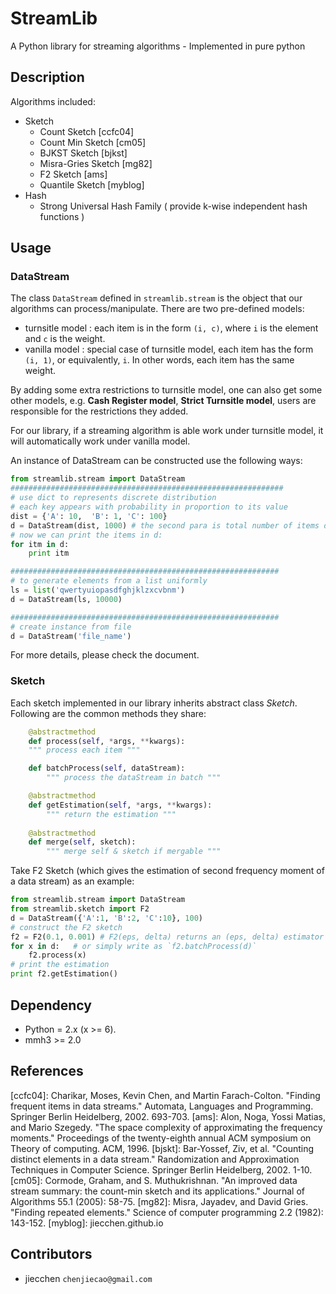 StreamLib
=========

A Python library for streaming algorithms - Implemented in pure python

## Description
Algorithms included:

   * Sketch
      * Count Sketch [ccfc04]
	  * Count Min Sketch [cm05]
	  * BJKST Sketch [bjkst]
	  * Misra-Gries Sketch [mg82]
	  * F2 Sketch [ams]
	  * Quantile Sketch [myblog]
   * Hash
	  * Strong Universal Hash Family ( provide k-wise independent hash functions )

## Usage
### DataStream
The class `DataStream` defined in `streamlib.stream` is the object that our algorithms
can process/manipulate. There are two pre-defined models:

   * turnsitle model :
	 each item is in the form `(i, c)`, where `i` is the element
	 and `c` is the weight.
   * vanilla model :
	 special case of turnsitle model, each item has the form `(i, 1)`, or equivalently, `i`.
	 In other words, each item has the same weight.

By adding some extra restrictions to turnsitle model, one can also get some other models, e.g. **Cash Register model**, **Strict Turnsitle model**, users are responsible for the restrictions they added.
	 
For our library, if a streaming algorithm is able work under turnsitle model, it will automatically work under vanilla model.

An instance of DataStream can be constructed use the following ways:

~~~python
from streamlib.stream import DataStream
#############################################################
# use dict to represents discrete distribution
# each key appears with probability in proportion to its value
dist = {'A': 10,  'B': 1, 'C': 100}
d = DataStream(dist, 1000) # the second para is total number of items d will yield
# now we can print the items in d:
for itm in d:
	print itm

############################################################
# to generate elements from a list uniformly
ls = list('qwertyuiopasdfghjklzxcvbnm')
d = DataStream(ls, 10000)

############################################################
# create instance from file
d = DataStream('file_name')
~~~
For more details, please check the document.

### Sketch
Each sketch implemented in our library inherits abstract class *Sketch*. Following are the common methods they share:

~~~python
	@abstractmethod
	def process(self, *args, **kwargs):
	""" process each item """

    def batchProcess(self, dataStream):
        """ process the dataStream in batch """

    @abstractmethod
    def getEstimation(self, *args, **kwargs):
        """ return the estimation """
    
    @abstractmethod
    def merge(self, sketch):
		""" merge self & sketch if mergable """
~~~
Take F2 Sketch (which gives the estimation of second frequency moment of a data stream)
as an example:


~~~python
from streamlib.stream import DataStream
from streamlib.sketch import F2
d = DataStream({'A':1, 'B':2, 'C':10}, 100)
# construct the F2 sketch
f2 = F2(0.1, 0.001) # F2(eps, delta) returns an (eps, delta) estimator
for x in d:   # or simply write as `f2.batchProcess(d)`
	f2.process(x)
# print the estimation	
print f2.getEstimation()
~~~


## Dependency

  * Python = 2.x (x >= 6).
  * mmh3 >= 2.0


## References
[ccfc04]: Charikar, Moses, Kevin Chen, and Martin Farach-Colton. "Finding frequent items in data streams." Automata, Languages and Programming. Springer Berlin Heidelberg, 2002. 693-703.
[ams]: Alon, Noga, Yossi Matias, and Mario Szegedy. "The space complexity of approximating the frequency moments." Proceedings of the twenty-eighth annual ACM symposium on Theory of computing. ACM, 1996.
[bjskt]: Bar-Yossef, Ziv, et al. "Counting distinct elements in a data stream." Randomization and Approximation Techniques in Computer Science. Springer Berlin Heidelberg, 2002. 1-10.
[cm05]: Cormode, Graham, and S. Muthukrishnan. "An improved data stream summary: the count-min sketch and its applications." Journal of Algorithms 55.1 (2005): 58-75.
[mg82]: Misra, Jayadev, and David Gries. "Finding repeated elements." Science of computer programming 2.2 (1982): 143-152.
[myblog]: jiecchen.github.io
## Contributors

  * jiecchen `chenjiecao@gmail.com`
